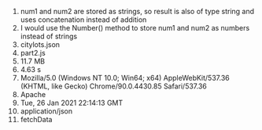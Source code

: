 1. num1 and num2 are stored as strings, so result is also of type string and uses concatenation instead of addition
2. I would use the Number() method to store num1 and num2 as numbers instead of strings
3. citylots.json
4. part2.js
5. 11.7 MB
6. 4.63 s
7. Mozilla/5.0 (Windows NT 10.0; Win64; x64) AppleWebKit/537.36 (KHTML, like Gecko) Chrome/90.0.4430.85 Safari/537.36
8. Apache
9. Tue, 26 Jan 2021 22:14:13 GMT
10. application/json
11. fetchData